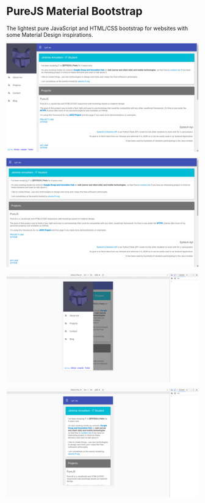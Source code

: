 # PureJS Material Bootstrap

The lightest pure JavaScript and HTML/CSS bootstrap for websites with some Material Design inspirations.

![Alt text](screens/screen1.png?raw=true "Desktop view")

![Alt text](screens/screen2.png?raw=true "Desktop view")

![Alt text](screens/screen3.png?raw=true "Mobile view")

![Alt text](screens/screen4.png?raw=true "Mobile view")
